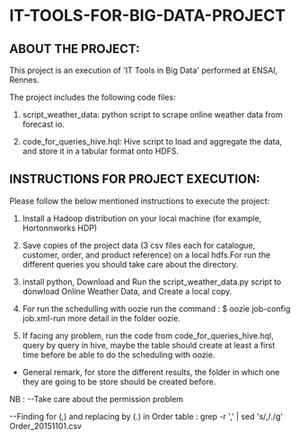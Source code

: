 # IT-TOOLS-FOR-BIG-DATA-PROJECT

## ABOUT THE PROJECT:


This project is an execution of 'IT Tools in Big Data' performed at ENSAI, Rennes.

The project includes the following code files:


1. script_weather_data: python script to scrape online weather data from forecast io.

2. code_for_queries_hive.hql: Hive script to load and aggregate the data, and store it in a tabular format onto HDFS.



## INSTRUCTIONS FOR PROJECT EXECUTION:


Please follow the below mentioned instructions to execute the project:


1. Install a Hadoop distribution on your local machine (for example, Hortonnworks HDP)

2. Save copies of the project data (3 csv files each for catalogue, customer, order, and product reference) on a local hdfs.For run the different queries you should take care about the directory.

3. install python, Download and Run the script_weather_data.py script to donwload Online Weather Data, and Create a local copy.

4. For run the schedulling with oozie run the command : $ oozie job-config job.xml-run
   more detail in the folder oozie.

5. If facing any problem, run the code from code_for_queries_hive.hql, query by query in hive, maybe the table should create at least a first time before be able to do the scheduling with oozie.


* General remark, for store the different results, the folder in which one they are going to be store should be created before.

NB : 
--Take care about the permission problem

--Finding for (,) and replacing by (.) in Order table  : grep -r ',' | sed 's/,/./g' Order_20151101.csv 
